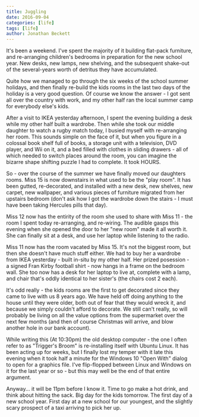 ```yaml
---
title: Juggling
date: 2016-09-04
categories: [life]
tags: [life]
author: Jonathan Beckett
---
```


It's been a weekend. I've spent the majority of it building flat-pack furniture, and re-arranging children's bedrooms in preparation for the new school year. New desks, new lamps, new shelving, and the subsequent shake-out of the several-years worth of detritus they have accumulated.

Quite how we managed to go through the six weeks of the school summer holidays, and then finally re-build the kids rooms in the last two days of the holiday is a very good question. Of course we know the answer - I got sent all over the country with work, and my other half ran the local summer camp for everybody else's kids.

After a visit to IKEA yesterday afternoon, I spent the evening building a desk while my other half built a wardrobe. Then while she took our middle daughter to watch a rugby match today, I busied myself with re-arranging her room. This sounds simple on the face of it, but when you figure in a colossal book shelf full of books, a storage unit with a television, DVD player, and Wii on it, and a bed filled with clothes in sliding drawers - all of which needed to switch places around the room, you can imagine the bizarre shape shifting puzzle I had to complete. It took HOURS.

So - over the course of the summer we have finally moved our daughters rooms. Miss 15 is now downstairs in what used to be the "play room". It has been gutted, re-decorated, and installed with a new desk, new shelves, new carpet, new wallpaper, and various pieces of furniture migrated from her upstairs bedroom (don't ask how I got the wardrobe down the stairs - I must have been taking Hercules pills that day).

Miss 12 now has the entirity of the room she used to share with Miss 11 - the room I spent today re-arranging, and re-wiring. The audible gasps this evening when she opened the door to her "new room" made it all worth it. She can finally sit at a desk, and use her laptop while listening to the radio.

Miss 11 now has the room vacated by Miss 15. It's not the biggest room, but then she doesn't have much stuff either. We had to buy her a wardrobe from IKEA yesterday - built in-situ by my other half. Her prized posession - a signed Fran Kirby football shirt - now hangs in a frame on the bedroom wall. She too now has a desk for her laptop to live at, complete with a lamp, and chair that's oddly identical to her sister's (the chairs cost 2 each).

It's odd really - the kids rooms are the first to get decorated since they came to live with us 8 years ago. We have held off doing anything to the house until they were older, both out of fear that they would wreck it, and because we simply couldn't afford to decorate. We still can't really, so will probably be living on all the value options from the supermarket over the next few months (and then of course Christmas will arrive, and blow another hole in our bank account).

While writing this (At 10:30pm) the old desktop computer - the one I often refer to as "Trigger's Broom" is re-installing itself with Ubuntu Linux. It has been acting up for weeks, but I finally lost my temper with it late this evening when it took half a minute for the Windows 10 "Open With" dialog to open for a graphics file. I've flip-flopped between Linux and Windows on it for the last year or so - but this may well be the end of that entire argument.

Anyway... it will be 11pm before I know it. Time to go make a hot drink, and think about hitting the sack. Big day for the kids tomorrow. The first day of a new school year. First day at a new school for our youngest, and the slightly scary prospect of a taxi arriving to pick her up.